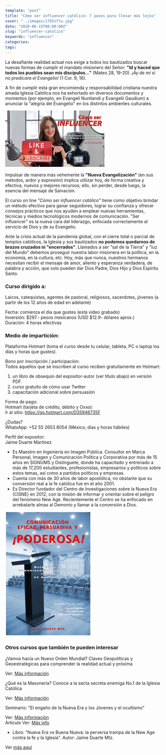 ```yaml
---
template: "post"
title: "Cómo ser influencer católico: 7 pasos para llevar más lejos"
cover: "../images/179Influ.jpg"
date: "2020-06-15T08:00:00Z"
slug: "influencer-catolico"
keywords: "influencer"
categories: 
tags:
---
```


La desafiante realidad actual nos exige a todos los bautizados buscar nuevas formas de cumplir el mandato misionero del Señor: **"Id y haced que todos los pueblos sean mis discípulos..."** (Mateo 28, 19-20). *¡Ay de mí si no predicara el Evangelio!* (1 Cor. 9, 16).

A fin de cumplir esta gran encomienda y responsabilidad cristiana nuestra amada Iglesia Católica nos ha exhortado en diversos documentos y momentos (por ejemplo, en Evangeli Nuntiandi y Evangelii Gaudium) a anunciar la "alegría del Evangelio" en los distintos ambientes culturales.


![Influencer](../images/179Influ.jpg)


Impulsar de manera más vehemente la **"Nueva Evangelización"** (en sus métodos, ardor y expresión) implica utilizar hoy, de forma creativa y efectiva, nuevos y mejores recursos; ello, sin perder, desde luego, la esencia del mensaje de Salvación.

El curso on line *"Cómo ser influencer católico"* tiene como objetivo brindar un método efectivo para ganar seguidores, lograr su confianza y ofrecer consejos prácticos que nos ayuden a emplear nuevas herramientas, técnicas y medios tecnológicos modernos de comunicación. "Ser influencer" es la nueva cara del liderazgo, enfocada correctamente al servicio de Dios y de su Evangelio.

Ante la crisis actual de la pandemia global, con el cierre total o parcial de templos católicos, la Iglesia y sus bautizados **no podemos quedarnos de brazos cruzados ni "encerrados"**. Llamados a ser "sal de la Tierra" y "luz del Mundo" debemos proseguir nuestra labor misionera en la política, en la economía, en la cultura, etc. Hoy, más que nunca, nuestros hermanos necesitan recibir el mensaje de amor, aliento y esperanza verdadera, de palabra y acción, que solo pueden dar Dios Padre, Dios Hijo y Dios Espíritu Santo.


### Curso dirigido a: 
Laicos, catequistas, agentes de pastoral, religiosos, sacerdotes, jóvenes (a partir de los 12 años de edad en adelante)

Fecha: comienza el día que gustes (está video grabado)  
Inversión: $297.- pesos mexicanos (USD $12.9- dólares aprox.)  
Duración: 4 horas efectivas   

### Medio de impartición:   
Plataforma Hotmart (toma el curso desde tu celular, tableta, PC o laptop los días y horas que gustes).   

Bono por inscripción / participación:   
Todos aquellos que se inscriben al curso reciben gratuitamente en Hotmart:
1. un libro de obsequio del expositor-autor (ver titulo abajo) en versión PDF.
2. curso gratuito de cómo usar Twitter
3. capacitación adicional sobre persuasión

Forma de pago:    
Hotmart (tarjeta de crédito, débito y Oxxo):   
Ir al sitio: https://go.hotmart.com/D35946735F   

¿Dudas?   
WhatsApp: +52 55 2653 8054 (México; días y horas hábiles)   

Perfil del expositor:  
Jaime Duarte Martínez  

* Es Maestro en Ingeniería en Imagen Pública. Consultor en Marca Personal, Imagen y Comunicación Política y Corporativa por más de 15 años en SIGNUMS y Distínguete, donde ha capacitado y entrenado a más de 17,200 estudiantes, profesionistas, empresarios y políticos sobre estos temas, así como a partidos políticos y empresas. 
* Cuenta con más de 30 años de labor apostólica, no obstante que su conversión real a la fe católica fue en el año 2001.
* Es Director fundador del Centro de Investigaciones sobre la Nueva Era (CISNE) en 2012, con la misión de informar y orientar sobre el peligro del fenómeno New Age. Recientemente el Centro se ha enfocado en arrebatarle almas al Demonio y llamar a la conversión a Dios.

![Influencer](../images/179Influ2.JPG)

### Otros cursos que también te pueden interesar

¿Vamos hacia un Nuevo Orden Mundial? Claves Geopolíticas y Geoestratégicas para comprender la realidad actual y próxima

Ver: [Más información](/geopolitica-trilateral)

¿Qué es la Masonería? Conoce a la secta secreta enemiga No.1 de la Iglesia Católica

Ver: [Más información](/que-es-la-masoneria)

Seminario: "El engaño de la Nueva Era y los Jóvenes y el ocultismo"  

Ver: [Más información](https://www.hotmart.com/product/seminario-el-engano-de-la-nueva-era-y-los-jovenes-y-el-ocultismo/X36017360E)  
Articulo Ver: [Más info](/amenazas-ocultas)   
- Libro: "Nueva Era vs Buena Nueva: la perversa trampa de la New Age contra la fe y la Iglesia". Autor: Jaime Duarte Mtz.  

Ver [más aquí](https://go.hotmart.com/V36304900B)  
